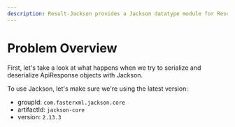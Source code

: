 ```yaml
---
description: Result-Jackson provides a Jackson datatype module for Result objects
---
```


# Problem Overview

First, let's take a look at what happens when we try to serialize and deserialize ApiResponse objects with Jackson.

To use Jackson, let's make sure we're using the latest version:

* groupId: `com.fasterxml.jackson.core`
* artifactId: `jackson-core`
* version: `2.13.3`
